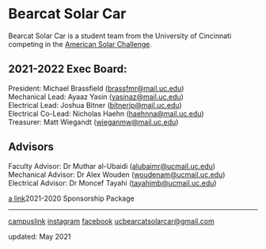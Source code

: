 # Bearcat Solar Car

Bearcat Solar Car is a student team from the University of Cincinnati competing in the [American Solar Challenge](https://www.americansolarchallenge.org/). 

## 2021-2022 Exec Board:
President: Michael Brassfield (brassfmr@mail.uc.edu)  
Mechanical Lead: Ayaaz Yasin (yasinaz@mail.uc.edu)  
Electrical Lead: Joshua Bitner (bitnerjp@mail.uc.edu)  
Electrical Co-Lead: Nicholas Haehn (haehnna@mail.uc.edu)  
Treasurer: Matt Wiegandt (wieganmw@mail.uc.edu)  

## Advisors
Faculty Advisor: Dr Muthar al-Ubaidi (alubaimr@ucmail.uc.edu)  
Mechanical Advisor: Dr Alex Wouden (woudenam@ucmail.uc.edu)  
Electrical Advisor: Dr Moncef Tayahi (tayahimb@ucmail.uc.edu)  

[a link](https://github.com/ucsolarcar/ucsolarcar.github.io/sponsor-pack.pdf)2021-2020 Sponsorship Package

----------------------------------------------------------------------------------------------
[campuslink](https://campuslink.uc.edu/organization/ucsolarcar)     [instagram](https://www.instagram.com/ucsolarcar/)      [facebook](https://www.facebook.com/ucsolarcar)     ucbearcatsolarcar@gmail.com

updated: May 2021
